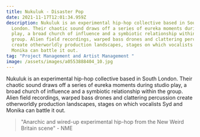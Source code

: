 ```yaml
---
title: Nukuluk - Disaster Pop
date: 2021-11-17T12:01:34.959Z
description: Nukuluk is an experimental hip-hop collective based in South
  London. Their chaotic sound draws off a series of eureka moments during studio
  play, a broad church of influence and a symbiotic relationship within the
  group. Alien field recordings, warped bass drones and clattering percussion
  create otherworldly production landscapes, stages on which vocalists Syd and
  Monika can battle it out.
tag: "Project Management and Artist Management "
image: /assets/images/a0553888404_10.jpg
---
```

Nukuluk is an experimental hip-hop collective based in South London. Their chaotic sound draws off a series of eureka moments during studio play, a broad church of influence and a symbiotic relationship within the group. Alien field recordings, warped bass drones and clattering percussion create otherworldly production landscapes, stages on which vocalists Syd and Monika can battle it out.



> "Anarchic and wired-up experimental hip-hop from the New Weird Britain scene" - NME